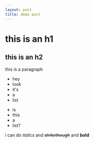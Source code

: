 ```yaml
---
layout: post
title: demo post
---
```


# this is an h1

## this is an h2

this is a paragraph

- hey
- look
- it's
- a
- list

* is
* this
* a
* list?

i can do *italics* and ~~strikethough~~ and __bold__
